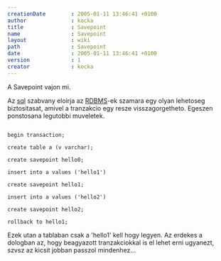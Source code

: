 ```yaml
---
creationDate        : 2005-01-11 13:46:41 +0100 
author              : kocka 
title               : Savepoint 
name                : Savepoint 
layout              : wiki 
path                : Savepoint 
date                : 2005-01-11 13:46:41 +0100 
version             : 1 
creator             : kocka 
---
```

A Savepoint vajon mi.

Az [sql](SQL.html) szabvany eloirja az [RDBMS](RDBMS.html)-ek szamara egy olyan lehetoseg biztositasat, amivel a tranzakcio egy resze visszagorgetheto. Egeszen ponstosana  legutobbi muveletek.

```

begin transaction;

create table a (v varchar);

create savepoint hello0;

insert into a values ('hello1')

create savepoint hello1;

insert into a values ('hello2')

create savepoint hello2;

rollback to hello1;
```

Ezek utan a tablaban csak a 'hello1' kell hogy legyen. Az erdekes a dologban az, hogy beagyazott tranzakciokkal is el lehet erni ugyanezt, szvsz az kicsit jobban passzol mindenhez...
